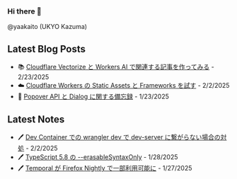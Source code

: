 ### Hi there 👋

@yaakaito (UKYO Kazuma)


## Latest Blog Posts

- 📚 [Cloudflare Vectorize と Workers AI で関連する記事を作ってみる](https://yaakai.to/blog/2025/cf-vectorize-and-workes-ai) - 2/23/2025
- ☁️ [Cloudflare Workers の Static Assets と Frameworks を試す](https://yaakai.to/blog/2025/cf-workers-static-assets-and-frameworks) - 2/2/2025
- 🎈 [Popover API と Dialog に関する備忘録](https://yaakai.to/blog/2025/popover-dialog) - 1/23/2025

## Latest Notes

- 🖊 [Dev Container での wrangler dev で dev-server に繋がらない場合の対処](https://yaakai.to/note/28) - 2/2/2025
- 🖊 [TypeScript 5.8 の --erasableSyntaxOnly](https://yaakai.to/note/26) - 1/28/2025
- 🖊 [Temporal が Firefox Nightly で一部利用可能に](https://yaakai.to/note/25) - 1/27/2025

<!--
**yaakaito/yaakaito** is a ✨ _special_ ✨ repository because its `README.md` (this file) appears on your GitHub profile.
-->
